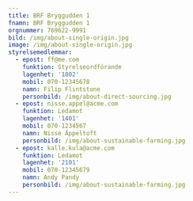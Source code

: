 ```yaml
---
title: BRF Bryggudden 1
fnamn: BRF Bryggudden 1
orgnummer: 769622-9991
bild: /img/about-single-origin.jpg
image: /img/about-single-origin.jpg
styrelsemedlemmar:
  - epost: ff@me.com
    funktion: Styrelseordförande
    lagenhet: '1802'
    mobil: 070-12345678
    namn: Filip Flintstone
    personbild: /img/about-direct-sourcing.jpg
  - epost: nisse.appel@acme.com
    funktion: Ledamot
    lagenhet: '1401'
    mobil: 070-1234567
    namn: Nisse Äppeltoft
    personbild: /img/about-sustainable-farming.jpg
  - epost: kalle.kula@acme.com
    funktion: Ledamot
    lagenhet: '2101'
    mobil: 070-12345679
    namn: Andy Pandy
    personbild: /img/about-sustainable-farming.jpg  
---
```


